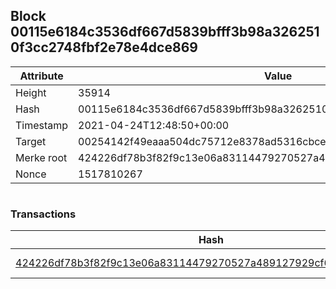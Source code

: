 ## Block 00115e6184c3536df667d5839bfff3b98a3262510f3cc2748fbf2e78e4dce869

Attribute | Value
--- | ---
Height | 35914
Hash | 00115e6184c3536df667d5839bfff3b98a3262510f3cc2748fbf2e78e4dce869
Timestamp | 2021-04-24T12:48:50+00:00
Target | 00254142f49eaaa504dc75712e8378ad5316cbcead634704b3734b6271167cc4
Merke root | 424226df78b3f82f9c13e06a83114479270527a489127929cf66c811bf03fe6d
Nonce | 1517810267

```

```

### Transactions

Hash | Amount
--- | ---
[424226df78b3f82f9c13e06a83114479270527a489127929cf66c811bf03fe6d](424226df78b3f82f9c13e06a83114479270527a489127929cf66c811bf03fe6d.md) | 10.00000000 SKEPTI 
